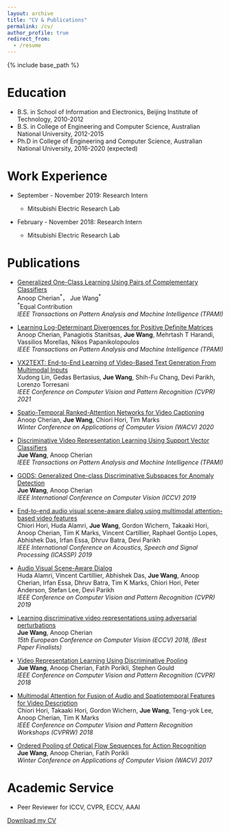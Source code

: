 ```yaml
---
layout: archive
title: "CV & Publications"
permalink: /cv/
author_profile: true
redirect_from:
  - /resume
---
```


{% include base_path %}

Education
======
* B.S. in School of Information and Electronics, Beijing Institute of Technology, 2010-2012
* B.S. in College of Engineering and Computer Science, Australian National University, 2012-2015
* Ph.D in College of Engineering and Computer Science, Australian National University, 2016-2020
(expected)

Work Experience
======
* September - November 2019: Research Intern
  * Mitsubishi Electric Research Lab

* February - November 2018: Research Intern
  * Mitsubishi Electric Research Lab

Publications
======  
* [Generalized One-Class Learning Using Pairs of Complementary Classifiers](https://scholar.google.com/citations?user=Lt945BwAAAAJ&hl=zh-CN)<br/>
  Anoop Cherian<sup>\*</sup>， Jue Wang<sup>\*</sup><br/>
  <sup>\*</sup>Equal Contribution<br/>
  *IEEE Transactions on Pattern Analysis and Machine Intelligence (TPAMI)*
 
* [Learning Log-Determinant Divergences for Positive Definite Matrices](https://ieeexplore.ieee.org/stamp/stamp.jsp?arnumber=9405430)<br/>
  Anoop Cherian, Panagiotis Stanitsas, **Jue Wang**, Mehrtash T Harandi, Vassilios Morellas, Nikos Papanikolopoulos   
  *IEEE Transactions on Pattern Analysis and Machine Intelligence (TPAMI)*

* [VX2TEXT: End-to-End Learning of Video-Based Text Generation From Multimodal Inputs](https://arxiv.org/abs/2101.12059)<br/>
  Xudong Lin, Gedas Bertasius, **Jue Wang**, Shih-Fu Chang, Devi Parikh, Lorenzo Torresani      
  *IEEE Conference on Computer Vision and Pattern Recognition (CVPR) 2021*

* [Spatio-Temporal Ranked-Attention Networks for Video Captioning](http://openaccess.thecvf.com/content_WACV_2020/papers/Cherian_Spatio-Temporal_Ranked-Attention_Networks_for_Video_Captioning_WACV_2020_paper.pdf)<br/>
  Anoop Cherian, **Jue Wang**, Chiori Hori, Tim Marks      
  *Winter Conference on Applications of Computer Vision (WACV) 2020*

* [Discriminative Video Representation Learning Using Support Vector Classifiers](https://ieeexplore.ieee.org/stamp/stamp.jsp?arnumber=8812898)<br/>
  **Jue Wang**, Anoop Cherian      
  *IEEE Transactions on Pattern Analysis and Machine Intelligence (TPAMI)*

* [GODS: Generalized One-class Discriminative Subspaces for Anomaly Detection](https://openaccess.thecvf.com/content_ICCV_2019/papers/Wang_GODS_Generalized_One-Class_Discriminative_Subspaces_for_Anomaly_Detection_ICCV_2019_paper.pdf)<br/>
  **Jue Wang**, Anoop Cherian      
  *IEEE International Conference on Computer Vision (ICCV) 2019*

* [End-to-end audio visual scene-aware dialog using multimodal attention-based video features](https://ieeexplore.ieee.org/stamp/stamp.jsp?arnumber=8682583)     
  Chiori Hori, Huda Alamri, **Jue Wang**, Gordon Wichern, Takaaki Hori, Anoop Cherian, Tim K Marks, Vincent Cartillier, Raphael Gontijo Lopes, Abhishek Das, Irfan Essa, Dhruv Batra, Devi Parikh       
  *IEEE International Conference on Acoustics, Speech and Signal Processing (ICASSP) 2019*

* [Audio Visual Scene-Aware Dialog](http://openaccess.thecvf.com/content_CVPR_2019/papers/Alamri_Audio_Visual_Scene-Aware_Dialog_CVPR_2019_paper.pdf)      
  Huda Alamri, Vincent Cartillier, Abhishek Das, **Jue Wang**, Anoop Cherian, Irfan Essa, Dhruv Batra, Tim K Marks, Chiori Hori, Peter Anderson, Stefan Lee, Devi Parikh      
  *IEEE Conference on Computer Vision and Pattern Recognition (CVPR) 2019*

* [Learning discriminative video representations using adversarial perturbations](http://openaccess.thecvf.com/content_ECCV_2018/papers/Jue_Wang_Learning_Discriminative_Video_ECCV_2018_paper.pdf)     
  **Jue Wang**, Anoop Cherian    
  *15th European Conference on Computer Vision (ECCV) 2018, (Best Paper Finalists)*

* [Video Representation Learning Using Discriminative Pooling](http://openaccess.thecvf.com/content_cvpr_2018/papers/Wang_Video_Representation_Learning_CVPR_2018_paper.pdf)     
  **Jue Wang**, Anoop Cherian, Fatih Porikli, Stephen Gould    
  *IEEE Conference on Computer Vision and Pattern Recognition (CVPR) 2018*

* [Multimodal Attention for Fusion of Audio and Spatiotemporal Features for Video Description](http://openaccess.thecvf.com/content_cvpr_2018_workshops/papers/w49/Hori_Multimodal_Attention_for_CVPR_2018_paper.pdf)    
  Chiori Hori, Takaaki Hori, Gordon Wichern, **Jue Wang**, Teng-yok Lee, Anoop Cherian, Tim K Marks     
  *IEEE Conference on Computer Vision and Pattern Recognition Workshops (CVPRW) 2018*    

* [Ordered Pooling of Optical Flow Sequences for Action Recognition](https://arxiv.org/pdf/1701.03246.pdf)         
  **Jue Wang**, Anoop Cherian, Fatih Porikli    
  *Winter Conference on Applications of Computer Vision (WACV) 2017*      
 

Academic Service
======
* Peer Reviewer for ICCV, CVPR, ECCV, AAAI


[Download my CV](https://3xwangdot.github.io/juewang.github.io/files/Jue_WANG_CV.pdf)

